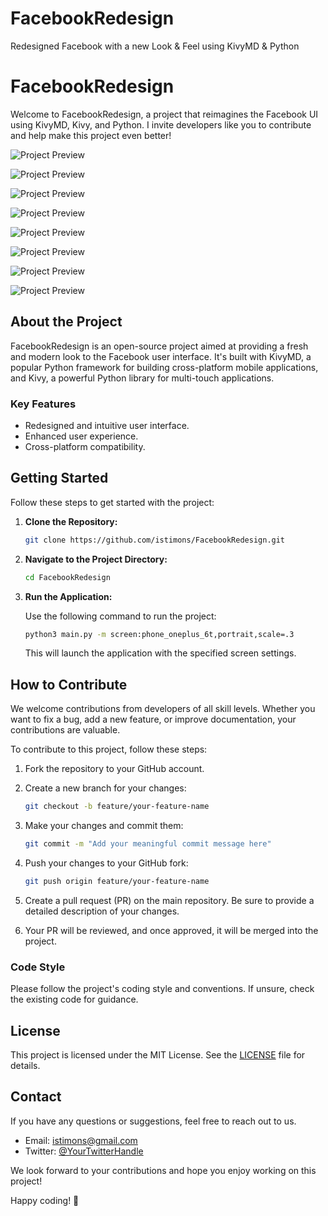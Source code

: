 # FacebookRedesign
Redesigned Facebook with a new Look &amp; Feel using KivyMD &amp; Python



# FacebookRedesign

Welcome to FacebookRedesign, a project that reimagines the Facebook UI using KivyMD, Kivy, and Python. I invite developers like you to contribute and help make this project even better!

![Project Preview](https://github.com/istimons/FacebookRedesign/blob/main/assets/appScreenshots/loginScreen__01.png)

![Project Preview](https://github.com/istimons/FacebookRedesign/blob/main/assets/appScreenshots/homeScreen__01.png)

![Project Preview](https://github.com/istimons/FacebookRedesign/blob/main/assets/appScreenshots/friendsScreen__01.png)

![Project Preview](https://github.com/istimons/FacebookRedesign/blob/main/assets/appScreenshots/videosScreen__01.png)

![Project Preview](https://github.com/istimons/FacebookRedesign/blob/main/assets/appScreenshots/marketplaceScreen__01.png)

![Project Preview](https://github.com/istimons/FacebookRedesign/blob/main/assets/appScreenshots/notificationsScreen__01.png)

![Project Preview](https://github.com/istimons/FacebookRedesign/blob/main/assets/appScreenshots/menuScreen__01.png)

![Project Preview](https://github.com/istimons/FacebookRedesign/blob/main/assets/appScreenshots/postsScreen__01.png)





## About the Project

FacebookRedesign is an open-source project aimed at providing a fresh and modern look to the Facebook user interface. It's built with KivyMD, a popular Python framework for building cross-platform mobile applications, and Kivy, a powerful Python library for multi-touch applications.

### Key Features

- Redesigned and intuitive user interface.
- Enhanced user experience.
- Cross-platform compatibility.

## Getting Started

Follow these steps to get started with the project:

1. **Clone the Repository:**

   ```bash
   git clone https://github.com/istimons/FacebookRedesign.git
   ```

2. **Navigate to the Project Directory:**

   ```bash
   cd FacebookRedesign
   ```

3. **Run the Application:**

   Use the following command to run the project:

   ```bash
   python3 main.py -m screen:phone_oneplus_6t,portrait,scale=.3
   ```

   This will launch the application with the specified screen settings.

## How to Contribute

We welcome contributions from developers of all skill levels. Whether you want to fix a bug, add a new feature, or improve documentation, your contributions are valuable.

To contribute to this project, follow these steps:

1. Fork the repository to your GitHub account.

2. Create a new branch for your changes:

   ```bash
   git checkout -b feature/your-feature-name
   ```

3. Make your changes and commit them:

   ```bash
   git commit -m "Add your meaningful commit message here"
   ```

4. Push your changes to your GitHub fork:

   ```bash
   git push origin feature/your-feature-name
   ```

5. Create a pull request (PR) on the main repository. Be sure to provide a detailed description of your changes.

6. Your PR will be reviewed, and once approved, it will be merged into the project.

### Code Style

Please follow the project's coding style and conventions. If unsure, check the existing code for guidance.

## License

This project is licensed under the MIT License. See the [LICENSE](LICENSE) file for details.

## Contact

If you have any questions or suggestions, feel free to reach out to us.

- Email: istimons@gmail.com
- Twitter: [@YourTwitterHandle](https://twitter.com/Lord_Njuhigu?s=08)

We look forward to your contributions and hope you enjoy working on this project!

Happy coding! 🚀

